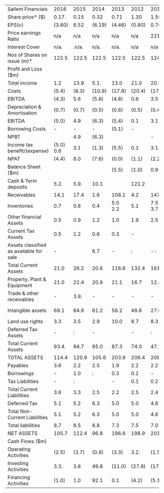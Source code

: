 <table><tr><td>Sallent Financiais</td><td>2016</td><td>2015</td><td>2014</td><td>2013</td><td>2012</td><td>2011</td><td>2010</td><td>2009</td></tr><tr><td>Share price* ($)</td><td>0.17.</td><td>0.15</td><td>0.32</td><td>0.71</td><td>1.30</td><td>1.50</td><td>0.90</td><td>0.90</td></tr><tr><td>EPS(c)</td><td>(3.60)</td><td>6.52</td><td>(6.19)</td><td>(4.46)</td><td>(0.80)</td><td>0.70</td><td>0.90</td><td>(2.00)</td></tr><tr><td>Price earnings Ratio</td><td>n/a</td><td>n/a</td><td>n/a</td><td>n/a</td><td>n/a</td><td>221.4</td><td>105.6</td><td>n/a</td></tr><tr><td>Interest Cover</td><td> n/a.</td><td>.n/a.</td><td> n/a.</td><td>n/a.</td><td>n/a</td><td>n/a</td><td>n/a.</td><td>n/a</td></tr><tr><td>Nos of Shares on issue (m)*</td><td>122.5</td><td>122.5</td><td>122.5</td><td>122.5</td><td>122.5</td><td>124.6</td><td>128.4</td><td>129.6</td></tr><tr><td>Profit and Loss ($m)</td><td></td><td></td><td></td><td></td><td></td><td></td><td></td><td></td></tr><tr><td>Total income</td><td>1.2</td><td>13.9</td><td>5.1.</td><td>13.0</td><td>21.0</td><td>20.5</td><td>15.3</td><td>10.6</td></tr><tr><td>Costs</td><td>(5.4)</td><td>(8.3)</td><td>(10.9)</td><td>(17.8)</td><td>(20.4)</td><td>(17.0)</td><td>(12.2)</td><td>(9.9)</td></tr><tr><td>EBITDA</td><td>(4.3)</td><td>5.6</td><td>(5.8)</td><td>(4.8)</td><td>0.6</td><td>3.5</td><td>3.1.</td><td>0.7.</td></tr><tr><td>Depreciation &amp; Amortisation</td><td>(0.7)</td><td>(0.7)</td><td>(0.5)</td><td>(0.6)</td><td>(0.5)</td><td>(0.4)</td><td>(0.3)</td><td>(0.3)</td></tr><tr><td>EBITDA</td><td>(5.0)</td><td>4.9</td><td>(6.3)</td><td>(5.4)</td><td>0.1</td><td>3.1</td><td></td><td></td></tr><tr><td>Borrowing Costs</td><td>-</td><td>-</td><td>-</td><td>(0.1)</td><td>-</td><td></td><td>2.8</td><td>0.4</td></tr><tr><td>NPBT</td><td></td><td>4.9</td><td>(6.3)</td><td></td><td></td><td>-</td><td>(0.1)</td><td>:</td></tr><tr><td> Income tax benefit/(expense)</td><td>(5.0) 0.6</td><td>3.1</td><td>(1.3)</td><td>(5.5)</td><td>0.1</td><td>3.1</td><td>2.7.</td><td>0.4</td></tr><tr><td>NPAT</td><td>(4.4)</td><td>8.0</td><td>(7.6)</td><td>(0.0)</td><td>(1.1)</td><td>(2.2)</td><td>(1.5)</td><td>(2.9)</td></tr><tr><td>Balance Sheet ($m)</td><td></td><td></td><td></td><td>(5.5)</td><td>(1.0)</td><td>0.9</td><td>1.2</td><td>(2.5)</td></tr><tr><td>Cash &amp; Term deposits</td><td>5.2.</td><td>5.9.</td><td>10.1</td><td></td><td>121.2</td><td></td><td></td><td></td></tr><tr><td> Receivables</td><td>14.1</td><td>17.4</td><td>1.6</td><td>108.1</td><td>4.2</td><td>147.4</td><td>166.5</td><td>168.8</td></tr><tr><td>Inventories</td><td>0.7</td><td>0.8</td><td>0.4</td><td>5.0 2.2</td><td>5.1</td><td>7.5 3.7</td><td>2.6</td><td>2.5</td></tr><tr><td>Other financial Assets</td><td>0.5</td><td>0.9</td><td>1.2</td><td>1.0</td><td>1.9</td><td>2.5</td><td>1.3</td><td>2.9</td></tr><tr><td>Current Tax Assets</td><td>0.5</td><td>1.2</td><td>0.6</td><td>0.3</td><td>-</td><td></td><td>0.7</td><td>1.1</td></tr><tr><td> Assets classified as available for sale</td><td>-</td><td></td><td>6.7</td><td>-</td><td>:</td><td>- :</td><td>-</td><td>-</td></tr><tr><td>Total Current Assets</td><td>21.0</td><td>26.2</td><td>20.6</td><td>116.6</td><td>132.4</td><td>161.1</td><td>:</td><td>:</td></tr><tr><td>Property, Plant &amp; Equipment</td><td>21.0</td><td>22.4</td><td>20.9</td><td>21.1</td><td>16.7</td><td>12.4</td><td>171.1</td><td>175.3</td></tr><tr><td>Trade &amp; other receivables</td><td>-</td><td>3.9.</td><td>-</td><td>-</td><td>-</td><td>-</td><td>11.4</td><td>9.0</td></tr><tr><td>Intangible assets</td><td>69.1</td><td>64.9</td><td>61.2</td><td>56.2</td><td>48.6</td><td>27.0</td><td>- 21.8</td><td>-</td></tr><tr><td> Land use rights</td><td>3.3</td><td>3.5</td><td>2.9</td><td>10.0</td><td>8.7</td><td>8.3</td><td>10.0</td><td>20.4</td></tr><tr><td>Deferred Tax Assets</td><td>-</td><td>:</td><td>-</td><td></td><td>-</td><td>:</td><td>-</td><td>10.8 -</td></tr><tr><td>Total Current Assets</td><td>93.4.</td><td>94.7</td><td>85.0</td><td>87.3</td><td>74.0</td><td>47.7</td><td>43.2</td><td>40.2</td></tr><tr><td> TOTAL ASSETS</td><td>114.4</td><td>120.9</td><td>105.6</td><td>203.9</td><td>206.4</td><td>208.8</td><td>214.3</td><td>215.5</td></tr><tr><td>Payables</td><td>3.6</td><td>2.2</td><td>2.5</td><td>1.9</td><td>2.2</td><td>2.2</td><td>1.5</td><td>1.8</td></tr><tr><td> Borrowings</td><td>-</td><td>1.0</td><td>:</td><td>0.3</td><td>0.2</td><td>-</td><td>-</td><td>:</td></tr><tr><td>Tax Liabilities</td><td>-</td><td>:</td><td></td><td>-</td><td>0.1</td><td>0.2</td><td>0.2</td><td>0.9</td></tr><tr><td>Total Current Liabilities</td><td>3.6</td><td>3.3</td><td>2.5</td><td>2.2</td><td>2.5</td><td>2.4</td><td>1.7</td><td>2.7</td></tr><tr><td>Deferred Tax</td><td>5.1</td><td>5.2</td><td>6.3</td><td>5.0</td><td>5.0</td><td>4.6</td><td>2.9</td><td>1.6</td></tr><tr><td>Total Non-Current Liabilities</td><td>5.1</td><td>5.2</td><td>6.3</td><td>5.0</td><td>5.0</td><td>4.6</td><td>2.9</td><td>1.6</td></tr><tr><td>Total liabilities</td><td>8.7</td><td>8.5</td><td>8.8</td><td>7.3</td><td>7.5</td><td>7.0</td><td>4.6</td><td>4.3</td></tr><tr><td> NET ASSETS</td><td>105.7</td><td>112.4</td><td>96.8</td><td>196.6</td><td>198.9</td><td>201.8</td><td>209.7</td><td>211.2</td></tr><tr><td>Cash Flows ($m)</td><td></td><td></td><td></td><td></td><td></td><td></td><td></td><td></td></tr><tr><td>Operating Activities</td><td>(2.5)</td><td>(3.7)</td><td>(0.8)</td><td>(3.3)</td><td>3.2.</td><td>(1.5)</td><td>4.0</td><td>0.8</td></tr><tr><td>Investing Activities</td><td>3.3.</td><td>3.8</td><td>49.8</td><td>(11.0)</td><td>(27.8)</td><td>(17.9)</td><td>(57.8)</td><td>(13.5)</td></tr><tr><td>Financing Activities</td><td>(1.0)</td><td>1.0</td><td>92.1</td><td>0.1</td><td>(4.2)</td><td>(5.1)</td><td>(1.2)</td><td>(6.2)</td></tr></table>